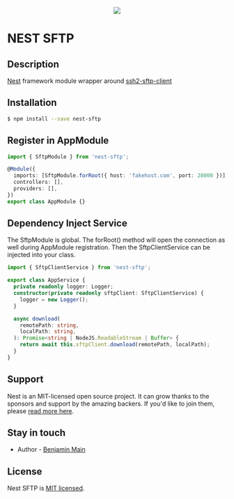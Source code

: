 <p align="center">
  <a href="http://nestjs.com/" target="blank"><img src="https://blogs.mulesoft.com/wp-content/uploads/2017/11/sftp-ftp-mulesoft-connector-anypoint.png" /></a>
</p>

# NEST SFTP

## Description

[Nest](https://github.com/nestjs/nest) framework module wrapper around [ssh2-sftp-client](https://github.com/jyu213/ssh2-sftp-client)

## Installation

```bash
$ npm install --save nest-sftp
```

## Register in AppModule

```typescript
import { SftpModule } from 'nest-sftp';

@Module({
  imports: [SftpModule.forRoot({ host: 'fakehost.com', port: 20000 })],
  controllers: [],
  providers: [],
})
export class AppModule {}
```

## Dependency Inject Service

The SftpModule is global. The forRoot() method will open the connection as well during AppModule registration.
Then the SftpClientService can be injected into your class.

```typescript
import { SftpClientService } from 'nest-sftp';

export class AppService {
  private readonly logger: Logger;
  constructor(private readonly sftpClient: SftpClientService) {
    logger = new Logger();
  }

  async download(
    remotePath: string,
    localPath: string,
  ): Promise<string | NodeJS.ReadableStream | Buffer> {
    return await this.sftpClient.download(remotePath, localPath);
  }
}
```

## Support

Nest is an MIT-licensed open source project. It can grow thanks to the sponsors and support by the amazing backers. If you'd like to join them, please [read more here](https://docs.nestjs.com/support).

## Stay in touch

- Author - [Benjamin Main](mailto::bmain@lumeris.com)

## License

Nest SFTP is [MIT licensed](LICENSE).
